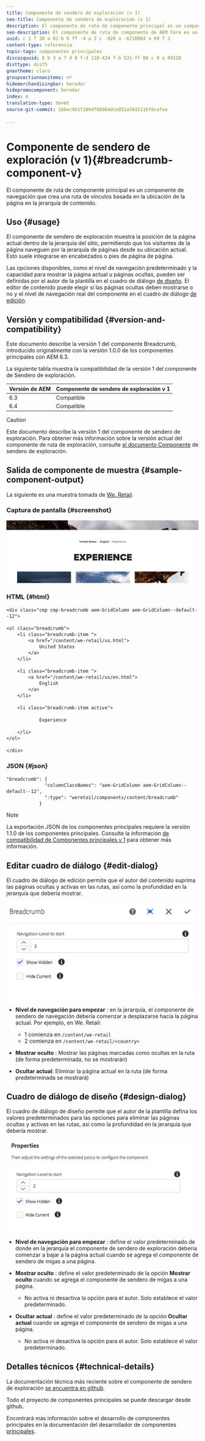 ```yaml
---
title: Componente de sendero de exploración (v 1)
seo-title: Componente de sendero de exploración (v 1)
description: El componente de ruta de componente principal es un componente de navegación que crea una ruta de vínculos basada en la ubicación de la página en la jerarquía de contenido.
seo-description: El componente de ruta de componente de AEM Core es un componente de navegación que crea una ruta de vínculos basada en la ubicación de la página en la jerarquía de contenido.
uuid: c 1 f 20 a 82-b 6 ff -4 a 3 c -920 a -6710084 a 69 f 2
content-type: referencia
topic-tags: componentes principales
discoiquuid: 0 b 3 a 7 d 8 f-d 110-424 f-b 531-ff 88 c 9 a 09128
disttype: dist5
gnavtheme: claro
groupsectionnavitems: nº
hidemerchandisingbar: heredar
hidepromocomponent: heredar
index: n
translation-type: tm+mt
source-git-commit: 1bbec9b1f109df88964dce051a58d111bf6cafaa

---
```



# Componente de sendero de exploración (v 1){#breadcrumb-component-v}

El componente de ruta de componente principal es un componente de navegación que crea una ruta de vínculos basada en la ubicación de la página en la jerarquía de contenido.

## Uso {#usage}

El componente de sendero de exploración muestra la posición de la página actual dentro de la jerarquía del sitio, permitiendo que los visitantes de la página naveguen por la jerarquía de páginas desde su ubicación actual. Esto suele integrarse en encabezados o pies de página de página.

Las opciones disponibles, como el nivel de navegación predeterminado y la capacidad para mostrar la página actual u páginas ocultas, pueden ser definidas por el autor de la plantilla en el cuadro de diálogo [de diseño](breadcrumb-v1.md#main-pars_title_1995166862). El editor de contenido puede elegir si las páginas ocultas deben mostrarse o no y el nivel de navegación real del componente en el cuadro de diálogo [de edición](breadcrumb-v1.md#main-pars_title).

## Versión y compatibilidad {#version-and-compatibility}

Este documento describe la versión 1 del componente Breadcrumb, introducido originalmente con la versión 1.0.0 de los componentes principales con AEM 6.3.

La siguiente tabla muestra la compatibilidad de la versión 1 del componente de Sendero de exploración.

| Versión de AEM | Componente de sendero de exploración v 1 |
|--- |--- |
| 6.3 | Compatible |
| 6.4 | Compatible |

>[!CAUTION]
>
>Este documento describe la versión 1 del componente de sendero de exploración.
>Para obtener más información sobre la versión actual del componente de ruta de exploración, consulte [el documento Componente](breadcrumb.md) de sendero de exploración.

## Salida de componente de muestra {#sample-component-output}

La siguiente es una muestra tomada de [We. Retail](https://helpx.adobe.com/experience-manager/6-4/sites/developing/using/we-retail.html).

### Captura de pantalla {#screenshot}

![](assets/chlimage_1-33.png)

### HTML {#html}

```
<div class="cmp cmp-breadcrumb aem-GridColumn aem-GridColumn--default--12">

<ol class="breadcrumb">
    <li class="breadcrumb-item ">
        <a href="/content/we-retail/us.html">
            United States
        </a>
    </li>

    <li class="breadcrumb-item ">
        <a href="/content/we-retail/us/en.html">
            English
        </a>
    </li>

    <li class="breadcrumb-item active">
        
            Experience
        
    </li>
</ol>
 
</div>
```

### JSON {#json}

```
"breadcrumb": {
              "columnClassNames": "aem-GridColumn aem-GridColumn--default--12",
              ":type": "weretail/components/content/breadcrumb"
            }
```

>[!NOTE]
>
>La exportación JSON de los componentes principales requiere la versión 1.1.0 de los componentes principales. Consulte la información [de compatibilidad de Componentes principales v 1](versions.md#main-pars_title_236368006) para obtener más información.

## Editar cuadro de diálogo {#edit-dialog}

El cuadro de diálogo de edición permite que el autor del contenido suprima las páginas ocultas y activas en las rutas, así como la profundidad en la jerarquía que debería mostrar.

![](assets/chlimage_1-34.png)

* **Nivel de navegación para empezar** : en la jerarquía, el componente de sendero de navegación debería comenzar a desplazarse hacia la página actual. Por ejemplo, en We. Retail:

   * 1 comienza en `/content/we-retail`
   * 2 comienza en `/content/we-retail/<country>`

* **Mostrar oculto** : Mostrar las páginas marcadas como ocultas en la ruta (de forma predeterminada, no se mostrarán)
* **Ocultar actual**: Eliminar la página actual en la ruta (de forma predeterminada se mostrará)

## Cuadro de diálogo de diseño {#design-dialog}

El cuadro de diálogo de diseño permite que el autor de la plantilla defina los valores predeterminados para las opciones para eliminar las páginas ocultas y activas en las rutas, así como la profundidad en la jerarquía que debería mostrar.

![](assets/chlimage_1-35.png)

* **Nivel de navegación para empezar** : define el valor predeterminado de donde en la jerarquía el componente de sendero de exploración debería comenzar a bajar a la página actual cuando se agrega el componente de sendero de migas a una página.
* **Mostrar oculto** : define el valor predeterminado de la opción **Mostrar oculto** cuando se agrega el componente de sendero de migas a una página.

   * No activa ni desactiva la opción para el autor. Solo establece el valor predeterminado.

* **Ocultar actual** : define el valor predeterminado de la opción **Ocultar actual** cuando se agrega el componente de sendero de migas a una página.

   * No activa ni desactiva la opción para el autor. Solo establece el valor predeterminado.

## Detalles técnicos {#technical-details}

La documentación técnica más reciente sobre el componente de sendero de exploración [se encuentra en github](https://github.com/adobe/aem-core-wcm-components/tree/master/content/src/content/jcr_root/apps/core/wcm/components/breadcrumb/v1/breadcrumb).

Todo el proyecto de componentes principales se puede descargar desde github.

Encontrará más información sobre el desarrollo de componentes principales en la documentación del desarrollador de componentes [principales](developing.md).
